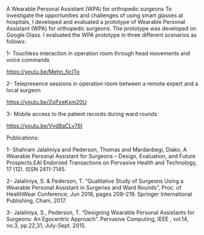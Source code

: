 A Wearable Personal Assistant (WPA) for orthopedic surgeons
To investigate the opportunities and challenges of using smart glasses at hospitals, I developed and evaluated a prototype of Wearable Personal Assistant (WPA) for orthopedic surgeons. The prototype was developed on Google Glass. I evaluated the WPA prototype in three different scenarios as follows:

1- Touchless interaction in operation room through head movements and voice commands

https://youtu.be/Mehn_ficITo

2- Telepresence sessions in operation room between a remote expert and a local surgeon

https://youtu.be/ZoPzeKxm20U

3- Mobile access to the patient records during ward rounds

https://youtu.be/Vvd8aCLv76I

Publications:

1- Shahram Jalaliniya and Pederson, Thomas and Mardanbegi, Diako, A Wearable Personal Assistant for Surgeons – Design, Evaluation, and Future Prospects.EAI Endorsed Transactions on Pervasive Health and Technology, 17 (12). ISSN 2411-7145.

2- Jalaliniya, S. & Pederson, T. “Qualitative Study of Surgeons Using a Wearable Personal Assistant in Surgeries and Ward Rounds”, Proc. of HealthWear Conference, Jun 2016, pages 208–219. Springer International Publishing, Cham, 2017.

3- Jalaliniya, S., Pederson, T. “Designing Wearable Personal Assistants for Surgeons: An Egocentric Approach”. Pervasive Computing, IEEE , vol.14, no.3, pp.22,31, July-Sept. 2015.
